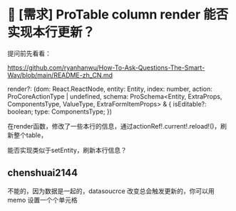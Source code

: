 # 👑 [需求] ProTable column render 能否实现本行更新？

提问前先看看：

https://github.com/ryanhanwu/How-To-Ask-Questions-The-Smart-Way/blob/main/README-zh_CN.md

render?: (dom: React.ReactNode, entity: Entity, index: number, action: ProCoreActionType | undefined, schema: ProSchema<Entity, ExtraProps, ComponentsType, ValueType, ExtraFormItemProps> & {
isEditable?: boolean;
type: ComponentsType;
})

在render函数，修改了一些本行的信息，通过actionRef!.current!.reload!()，刷新整个table，

能否实现类似于setEntity，刷新本行信息？

## chenshuai2144

不能的，因为数据是一起的，datasoucrce 改变总会触发更新的，你可以用 memo 设置一个个单元格
